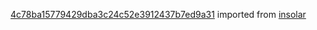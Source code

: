 [4c78ba15779429dba3c24c52e3912437b7ed9a31](https://github.com/insolar/insolar/commit/4c78ba15779429dba3c24c52e3912437b7ed9a31) imported from [insolar](https://github.com/insolar/insolar)
